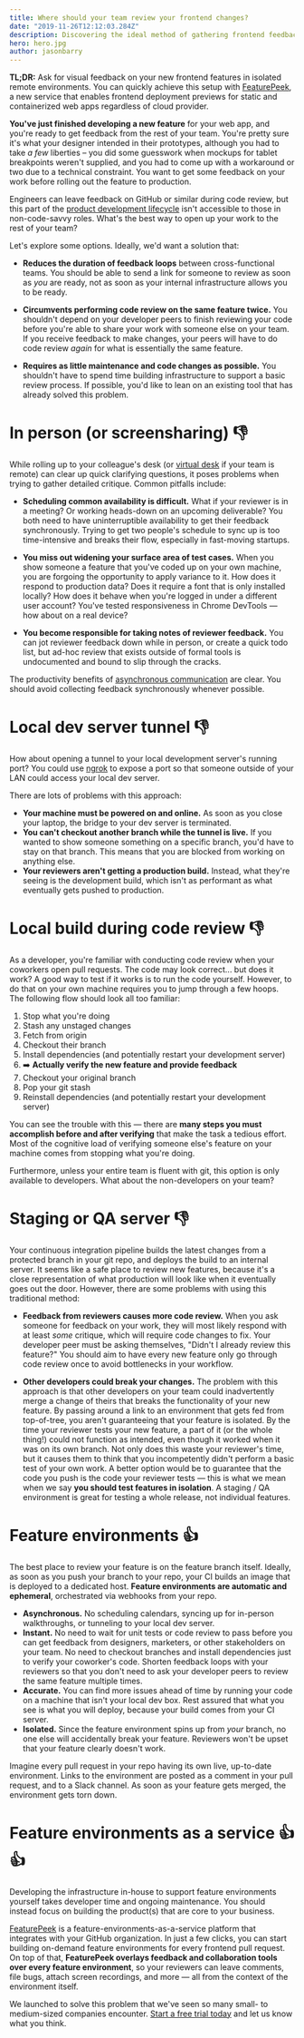 ```yaml
---
title: Where should your team review your frontend changes?
date: "2019-11-26T12:12:03.284Z"
description: Discovering the ideal method of gathering frontend feedback from your team — and the tools for collecting it
hero: hero.jpg
author: jasonbarry
---
```


<!--_This article intended to be read by frontend engineers, full-stack engineers, and web developer generalists._-->

**TL;DR:** Ask for visual feedback on your new frontend features in isolated remote environments. You can quickly achieve this setup with [FeaturePeek](https://featurepeek.com), a new service that enables frontend deployment previews for static and containerized web apps regardless of cloud provider.

**You've just finished developing a new feature** for your web app, and you're ready to get feedback from the rest of your team. You're pretty sure it's what your designer intended in their prototypes, although you had to take *a few* liberties – you did some guesswork when mockups for tablet breakpoints weren't supplied, and you had to come up with a workaround or two due to a technical constraint. You want to get some feedback on your work before rolling out the feature to production. 

Engineers can leave feedback on GitHub or similar during code review, but this part of the [product development lifecycle](https://blog.ycombinator.com/product-development-cycle-fundamentals/) isn't accessible to those in non-code-savvy roles. What's the best way to open up your work to the rest of your team? 

Let's explore some options. Ideally, we'd want a solution that: 

- **Reduces the duration of feedback loops** between cross-functional teams. You should be able to send a link for someone to review as soon as *you* are ready, not as soon as your internal infrastructure allows you to be ready.

- **Circumvents performing code review on the same feature twice.** You shouldn't depend on your developer peers to finish reviewing your code before you're able to share your work with someone else on your team. If you receive feedback to make changes, your peers will have to do code review *again* for what is essentially the same feature.

- **Requires as little maintenance and code changes as possible.** You shouldn't have to spend time building infrastructure to support a basic review process. If possible, you'd like to lean on an existing tool that has already solved this problem.

# In person (or screensharing) 👎

While rolling up to your colleague's desk (or [virtual desk](https://tandem.chat) if your team is remote) can clear up quick clarifying questions, it poses problems when trying to gather detailed critique. Common pitfalls include: 

- **Scheduling common availability is difficult.** What if your reviewer is in a meeting? Or working heads-down on an upcoming deliverable? You both need to have uninterruptible availability to get their feedback synchronously. Trying to get two people's schedule to sync up is too time-intensive and breaks their flow, especially in fast-moving startups. 

- **You miss out widening your surface area of test cases.** When you show someone a feature that you've coded up on your own machine, you are forgoing the opportunity to apply variance to it.  How does it respond to production data? Does it require a font that is only installed locally? How does it behave when you're logged in under a different user account? You've tested responsiveness in Chrome DevTools &mdash; how about on a real device? 

- **You become responsible for taking notes of reviewer feedback.** You can jot reviewer feedback down while in person, or create a quick todo list, but ad-hoc review that exists outside of formal tools is undocumented and bound to slip through the cracks. 

The productivity benefits of [asynchronous communication](https://blog.remote.com/why-you-should-be-doing-async-work/) are clear. You should avoid collecting feedback synchronously whenever possible.

# Local dev server tunnel 👎

How about opening a tunnel to your local development server's running port? You could use [ngrok](https://ngrok.com) to expose a port so that someone outside of your LAN could access your local dev server. 

There are lots of problems with this approach:

- **Your machine must be powered on and online.** As soon as you close your laptop, the bridge to your dev server is terminated. 
- **You can't checkout another branch while the tunnel is live.** If you wanted to show someone something on a specific branch, you'd have to stay on that branch. This means that you are blocked from working on anything else.
- **Your reviewers aren't getting a production build.** Instead, what they're seeing is the development build, which isn't as performant as what eventually gets pushed to production.

# Local build during code review 👎

As a developer, you're familiar with conducting code review when your coworkers open pull requests. The code may look correct... but does it work? A good way to test if it works is to run the code yourself. However, to do that on your own machine requires you to jump through a few hoops. The following flow should look all too familiar:

1. Stop what you're doing 
2. Stash any unstaged changes
3. Fetch from origin
4. Checkout their branch
5. Install dependencies (and potentially restart your development server)
6. ➡️ **Actually verify the new feature and provide feedback**
7. Checkout your original branch
8. Pop your git stash
9. Reinstall dependencies (and potentially restart your development server)

You can see the trouble with this &mdash; there are **many steps you must accomplish before and after verifying** that make the task a tedious effort. Most of the cognitive load of verifying someone else's feature on your machine comes from stopping what you're doing. 

Furthermore, unless your entire team is fluent with git, this option is only available to developers. What about the non-developers on your team?

# Staging or QA server 👎

Your continuous integration pipeline builds the latest changes from a protected branch in your git repo, and deploys the build to an internal server. It seems like a safe place to review new features, because it's a close representation of what production will look like when it eventually goes out the door. However, there are some problems with using this traditional method: 

- **Feedback from reviewers causes more code review.** When you ask someone for feedback on your work, they will most likely respond with at least *some* critique, which will require code changes to fix.  Your developer peer must be asking themselves, "Didn't I already review this feature?" You should aim to have every new feature only go through code review once to avoid bottlenecks in your workflow.

- **Other developers could break your changes.** The problem with this approach is that other developers on your team could inadvertently merge a change of theirs that breaks the functionality of your new feature. By passing around a link to an environment that gets fed from top-of-tree, you aren't guaranteeing that your feature is isolated. By the time your reviewer tests your new feature, a part of it (or the whole thing!) could not function as intended, even though it worked when it was on its own branch. Not only does this waste your reviewer's time, but it causes them to think that you incompetently didn't perform a basic test of your own work. A better option would be to guarantee that the code you push is the code your reviewer tests &mdash; this is what we mean when we say **you should test features in isolation**. A staging / QA environment is great for testing a whole release, not individual features. 

# Feature environments 👍

The best place to review your feature is on the feature branch itself. Ideally, as soon as you push your branch to your repo, your CI builds an image that is deployed to a dedicated host. **Feature environments are automatic and ephemeral**, orchestrated via webhooks from your repo.

* **Asynchronous.** No scheduling calendars, syncing up for in-person walkthroughs, or tunneling to your local dev server.
* **Instant.** No need to wait for unit tests or code review to pass before you can get feedback from designers, marketers, or other stakeholders on your team. No need to checkout branches and install dependencies just to verify your coworker's code. Shorten feedback loops with your reviewers so that you don't need to ask your developer peers to review the same feature multiple times.
* **Accurate.** You can find more issues ahead of time by running your code on a machine that isn't your local dev box. Rest assured that what you see is what you will deploy, because your build comes from your CI server.
* **Isolated.** Since the feature environment spins up from *your* branch, no one else will accidentally break your feature. Reviewers won't be upset that your feature clearly doesn't work. 

Imagine every pull request in your repo having its own live, up-to-date environment. Links to the environment are posted as a comment in your pull request, and to a Slack channel. As soon as your feature gets merged, the environment gets torn down.

# Feature environments as a service 👍👍

Developing the infrastructure in-house to support feature environments yourself takes developer time and ongoing maintenance. You should instead focus on building the product(s) that are core to your business. 

[FeaturePeek](https://featurepeek.com) is a feature-environments-as-a-service platform that integrates with your GitHub organization. In just a few clicks, you can start building on-demand feature environments for every frontend pull request. On top of that, **FeaturePeek overlays feedback and collaboration tools over every feature environment**, so your reviewers can leave comments, file bugs, attach screen recordings, and more &mdash; all from the context of the environment itself.

We launched to solve this problem that we've seen so many small- to medium-sized companies encounter. [Start a free trial today](https://dashboard.featurepeek.com) and let us know what you think. 